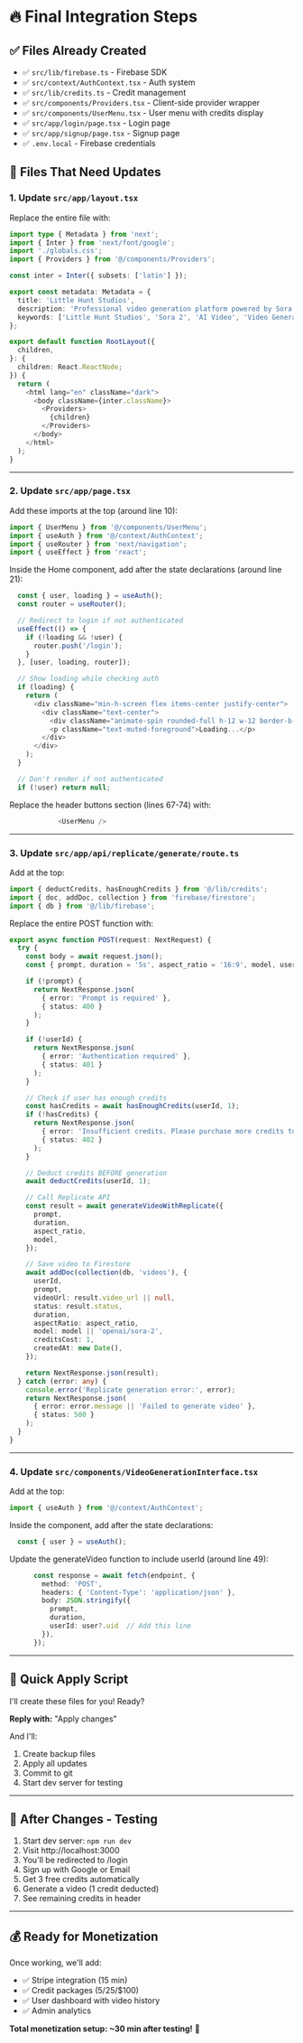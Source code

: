 # 🔥 Final Integration Steps

## ✅ Files Already Created
- ✅ `src/lib/firebase.ts` - Firebase SDK
- ✅ `src/context/AuthContext.tsx` - Auth system
- ✅ `src/lib/credits.ts` - Credit management
- ✅ `src/components/Providers.tsx` - Client-side provider wrapper
- ✅ `src/components/UserMenu.tsx` - User menu with credits display
- ✅ `src/app/login/page.tsx` - Login page
- ✅ `src/app/signup/page.tsx` - Signup page
- ✅ `.env.local` - Firebase credentials

## 🔧 Files That Need Updates

### 1. Update `src/app/layout.tsx`

Replace the entire file with:

```typescript
import type { Metadata } from 'next';
import { Inter } from 'next/font/google';
import './globals.css';
import { Providers } from '@/components/Providers';

const inter = Inter({ subsets: ['latin'] });

export const metadata: Metadata = {
  title: 'Little Hunt Studios',
  description: 'Professional video generation platform powered by Sora 2 and GPT Image 1',
  keywords: ['Little Hunt Studios', 'Sora 2', 'AI Video', 'Video Generation', 'GPT Image', 'Cinematic'],
};

export default function RootLayout({
  children,
}: {
  children: React.ReactNode;
}) {
  return (
    <html lang="en" className="dark">
      <body className={inter.className}>
        <Providers>
          {children}
        </Providers>
      </body>
    </html>
  );
}
```

---

### 2. Update `src/app/page.tsx`

Add these imports at the top (around line 10):

```typescript
import { UserMenu } from '@/components/UserMenu';
import { useAuth } from '@/context/AuthContext';
import { useRouter } from 'next/navigation';
import { useEffect } from 'react';
```

Inside the Home component, add after the state declarations (around line 21):

```typescript
  const { user, loading } = useAuth();
  const router = useRouter();

  // Redirect to login if not authenticated
  useEffect(() => {
    if (!loading && !user) {
      router.push('/login');
    }
  }, [user, loading, router]);

  // Show loading while checking auth
  if (loading) {
    return (
      <div className="min-h-screen flex items-center justify-center">
        <div className="text-center">
          <div className="animate-spin rounded-full h-12 w-12 border-b-2 border-purple-400 mx-auto mb-4"></div>
          <p className="text-muted-foreground">Loading...</p>
        </div>
      </div>
    );
  }

  // Don't render if not authenticated
  if (!user) return null;
```

Replace the header buttons section (lines 67-74) with:

```typescript
            <UserMenu />
```

---

### 3. Update `src/app/api/replicate/generate/route.ts`

Add at the top:

```typescript
import { deductCredits, hasEnoughCredits } from '@/lib/credits';
import { doc, addDoc, collection } from 'firebase/firestore';
import { db } from '@/lib/firebase';
```

Replace the entire POST function with:

```typescript
export async function POST(request: NextRequest) {
  try {
    const body = await request.json();
    const { prompt, duration = '5s', aspect_ratio = '16:9', model, userId } = body;

    if (!prompt) {
      return NextResponse.json(
        { error: 'Prompt is required' },
        { status: 400 }
      );
    }

    if (!userId) {
      return NextResponse.json(
        { error: 'Authentication required' },
        { status: 401 }
      );
    }

    // Check if user has enough credits
    const hasCredits = await hasEnoughCredits(userId, 1);
    if (!hasCredits) {
      return NextResponse.json(
        { error: 'Insufficient credits. Please purchase more credits to continue.' },
        { status: 402 }
      );
    }

    // Deduct credits BEFORE generation
    await deductCredits(userId, 1);

    // Call Replicate API
    const result = await generateVideoWithReplicate({
      prompt,
      duration,
      aspect_ratio,
      model,
    });

    // Save video to Firestore
    await addDoc(collection(db, 'videos'), {
      userId,
      prompt,
      videoUrl: result.video_url || null,
      status: result.status,
      duration,
      aspectRatio: aspect_ratio,
      model: model || 'openai/sora-2',
      creditsCost: 1,
      createdAt: new Date(),
    });

    return NextResponse.json(result);
  } catch (error: any) {
    console.error('Replicate generation error:', error);
    return NextResponse.json(
      { error: error.message || 'Failed to generate video' },
      { status: 500 }
    );
  }
}
```

---

### 4. Update `src/components/VideoGenerationInterface.tsx`

Add at the top:

```typescript
import { useAuth } from '@/context/AuthContext';
```

Inside the component, add after the state declarations:

```typescript
  const { user } = useAuth();
```

Update the generateVideo function to include userId (around line 49):

```typescript
      const response = await fetch(endpoint, {
        method: 'POST',
        headers: { 'Content-Type': 'application/json' },
        body: JSON.stringify({ 
          prompt, 
          duration,
          userId: user?.uid  // Add this line
        }),
      });
```

---

## 🚀 Quick Apply Script

I'll create these files for you! Ready?

**Reply with:** "Apply changes"

And I'll:
1. Create backup files
2. Apply all updates
3. Commit to git
4. Start dev server for testing

---

## 🧪 After Changes - Testing

1. Start dev server: `npm run dev`
2. Visit http://localhost:3000
3. You'll be redirected to /login
4. Sign up with Google or Email
5. Get 3 free credits automatically
6. Generate a video (1 credit deducted)
7. See remaining credits in header

---

## 💰 Ready for Monetization

Once working, we'll add:
- ✅ Stripe integration (15 min)
- ✅ Credit packages ($5/$25/$100)
- ✅ User dashboard with video history
- ✅ Admin analytics

**Total monetization setup: ~30 min after testing!** 🚀
